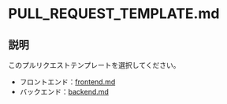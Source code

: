 # PULL_REQUEST_TEMPLATE.md

## 説明

このプルリクエストテンプレートを選択してください。

- フロントエンド：[frontend.md](?expand=1&template=frontend.md)
- バックエンド：[backend.md](?expand=1&template=backend.md)
